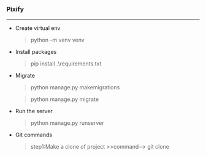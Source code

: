 ### Pixify
****************

- Create virtual env

    > python -m venv venv

- Install packages

    > pip install .\requirements.txt

- Migrate

    > python manage.py makemigrations

    > python manage.py migrate

- Run the server
    > python manage.py runserver

- Git commands
   > step1:Make a clone of project
        >>command-->  git clone <url link of reprosetery>